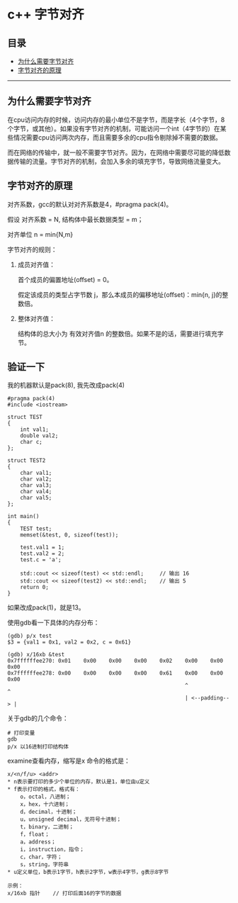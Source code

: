 # c++ 字节对齐

## 目录
* [为什么需要字节对齐](#为什么需要字节对齐)
* [字节对齐的原理](#字节对齐的原理)

---

## 为什么需要字节对齐

在cpu访问内存的时候，访问内存的最小单位不是字节，而是字长（4个字节，8个字节，或其他）。如果没有字节对齐的机制，可能访问一个int（4字节的）在某些情况需要cpu访问两次内存，而且需要多余的cpu指令剔除掉不需要的数据。

而在网络的传输中，就一般不需要字节对齐。因为，在网络中需要尽可能的降低数据传输的流量。字节对齐的机制，会加入多余的填充字节，导致网络流量变大。

## 字节对齐的原理

对齐系数，gcc的默认对对齐系数是4，#pragma pack(4)。

假设 对齐系数 = N, 结构体中最长数据类型 = m；

对齐单位 n = min{N,m} 

字节对齐的规则：
1. 成员对齐值：
    
    首个成员的偏置地址(offset) = 0。

    假定该成员的类型占字节数 j，那么本成员的偏移地址(offset)：min{n, j}的整数倍。

2. 整体对齐值：

    结构体的总大小为 有效对齐值n 的整数倍。如果不是的话，需要进行填充字节。

## 验证一下

我的机器默认是pack(8), 我先改成pack(4)
```
#pragma pack(4)
#include <iostream>

struct TEST
{
    int val1;
    double val2;
    char c;
};

struct TEST2
{
    char val1;
    char val2;
    char val3;
    char val4;
    char val5;
};

int main()
{
    TEST test;
    memset(&test, 0, sizeof(test));
    
    test.val1 = 1;
    test.val2 = 2;
    test.c = 'a';

    std::cout << sizeof(test) << std::endl;     // 输出 16 
    std::cout << sizeof(test2) << std::endl;    // 输出 5
    return 0;
}
```

如果改成pack(1)，就是13。

使用gdb看一下具体的内存分布：
```
(gdb) p/x test
$3 = {val1 = 0x1, val2 = 0x2, c = 0x61}

(gdb) x/16xb &test
0x7ffffffee270:	0x01	0x00	0x00	0x00	0x02	0x00	0x00	0x00
0x7ffffffee278:	0x00	0x00	0x00	0x00	0x61	0x00	0x00	0x00
                                                        ^               ^ 
                                                        | <--padding--> |

```


关于gdb的几个命令：
```
# 打印变量
gdb  
p/x 以16进制打印结构体
```


examine查看内存，缩写是x
命令的格式是：
```
x/<n/f/u> <addr>
* n表示要打印的多少个单位的内存，默认是1，单位由u定义
* f表示打印的格式，格式有：
    o，octal，八进制；
    x，hex，十六进制；
    d，decimal，十进制；
    u，unsigned decimal，无符号十进制；
    t，binary，二进制；
    f，float；
    a，address；
    i，instruction，指令；
    c，char，字符；
    s，string，字符串
* u定义单位，b表示1字节，h表示2字节，w表示4字节，g表示8字节

示例：
x/16xb 指针    // 打印后面16的字节的数据
```

